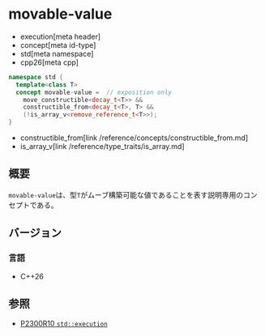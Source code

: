 # movable-value
* execution[meta header]
* concept[meta id-type]
* std[meta namespace]
* cpp26[meta cpp]

```cpp
namespace std {
  template<class T>
  concept movable-value =  // exposition only
    move_constructible<decay_t<T>> &&
    constructible_from<decay_t<T>, T> &&
    (!is_array_v<remove_reference_t<T>>);
}
```
* constructible_from[link /reference/concepts/constructible_from.md]
* is_array_v[link /reference/type_traits/is_array.md]

## 概要
`movable-value`は、型`T`がムーブ構築可能な値であることを表す説明専用のコンセプトである。


## バージョン
### 言語
- C++26


## 参照
- [P2300R10 `std::execution`](https://www.open-std.org/jtc1/sc22/wg21/docs/papers/2024/p2300r10.html)
